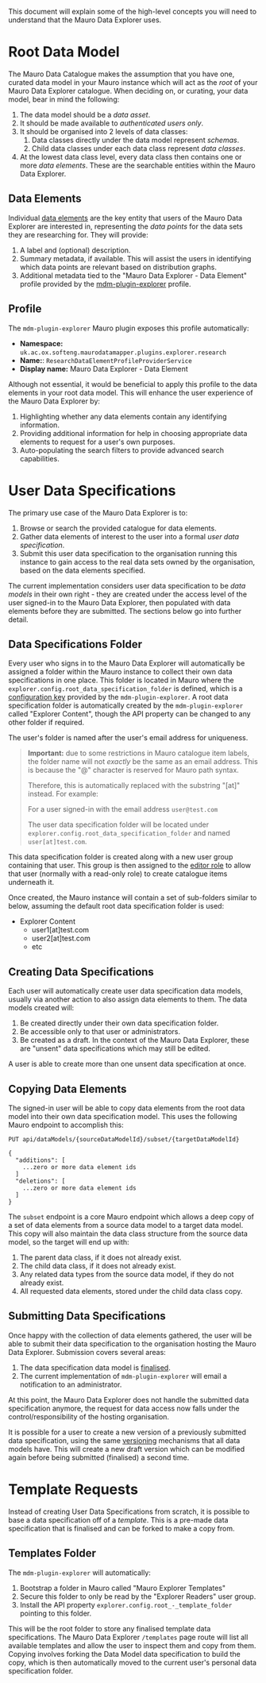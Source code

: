 This document will explain some of the high-level concepts you will need to understand that the Mauro Data Explorer uses.

# Root Data Model

The Mauro Data Catalogue makes the assumption that you have one, curated data model in your Mauro instance which will act as the _root_ of your Mauro Data Explorer catalogue. When deciding on, or curating, your data model, bear in mind the following:

1. The data model should be a _data asset_.
2. It should be made available to _authenticated users only_.
3. It should be organised into 2 levels of data classes:
   1. Data classes directly under the data model represent _schemas_.
   2. Child data classes under each data class represent _data classes_.
4. At the lowest data class level, every data class then contains one or more _data
   elements_. These are the searchable entities within the Mauro Data Explorer.

## Data Elements

Individual [data elements](https://maurodatamapper.github.io/glossary/data-element/data-element/) are the key entity that users of the Mauro Data Explorer are interested in, representing the _data points_ for the data sets they are researching for. They will provide:

1. A label and (optional) description.
2. Summary metadata, if available. This will assist the users in identifying which data points are relevant based on distribution graphs.
3. Additional metadata tied to the "Mauro Data Explorer - Data Element" profile provided by the [mdm-plugin-explorer](https://github.com/MauroDataMapper-Plugins/mdm-plugin-explorer) profile.

## Profile

The `mdm-plugin-explorer` Mauro plugin exposes this profile automatically:

* **Namespace:** `uk.ac.ox.softeng.maurodatamapper.plugins.explorer.research	
`
* **Name:**: `ResearchDataElementProfileProviderService`
* **Display name:** Mauro Data Explorer - Data Element

Although not essential, it would be beneficial to apply this profile to the data elements in your root data model. This will enhance the user experience of the Mauro Data Explorer by:

1. Highlighting whether any data elements contain any identifying information.
2. Providing additional information for help in choosing appropriate data elements to request for a user's own purposes.
3. Auto-populating the search filters to provide advanced search capabilities.

# User Data Specifications

The primary use case of the Mauro Data Explorer is to:

1. Browse or search the provided catalogue for data elements.
2. Gather data elements of interest to the user into a formal _user data specification_.
3. Submit this user data specification to the organisation running this instance to gain access to the real data sets owned by the organisation, 
   based on the data elements specified.

The current implementation considers user data specification to be _data models_ in their own right - they are created under the access level of the user signed-in to the Mauro Data Explorer, then populated with data elements before they are submitted. The sections below go into further detail.

## Data Specifications Folder

Every user who signs in to the Mauro Data Explorer will automatically be assigned a folder within the Mauro instance to collect their own data specifications in one place. This folder is located in Mauro where the `explorer.config.root_data_specification_folder` is defined, which is a [configuration key](SETUP.md#configuration-keys) provided by the `mdm-plugin-explorer`. A root data specification folder is automatically created by the `mdm-plugin-explorer` called "Explorer Content", though the API property can be changed to any other folder if required.

The user's folder is named after the user's email address for uniqueness.

> **Important:** due to some restrictions in Mauro catalogue item labels, the folder name will not _exactly_ be the same as an email address. This is because the "@" character is reserved for Mauro path syntax.
>
> Therefore, this is automatically replaced with the substring "[at]" instead. For example:
> 
> For a user signed-in with the email address `user@test.com`
>
> The user data specification folder will be located under `explorer.config.root_data_specification_folder` and named `user[at]test.com`.

This data specification folder is created along with a new user group containing that user. This group is then assigned to the [editor role](https://maurodatamapper.github.io/user-guides/permissions/permissions/#editor) to allow that user (normally with a read-only role) to create catalogue items underneath it.

Once created, the Mauro instance will contain a set of sub-folders similar to below, assuming the default root data specification folder is used:

* Explorer Content
    * user1[at]test.com
    * user2[at]test.com
    * etc

## Creating Data Specifications

Each user will automatically create user data specification data models, usually via another action to also assign data elements to them. The data models created will:

1. Be created directly under their own data specification folder.
2. Be accessible only to that user or administrators.
3. Be created as a draft. In the context of the Mauro Data Explorer, these are "unsent" data specifications which may still be edited.

A user is able to create more than one unsent data specification at once.

## Copying Data Elements

The signed-in user will be able to copy data elements from the root data model into their own data specification model. This uses the following Mauro endpoint to accomplish this:

```
PUT api/dataModels/{sourceDataModelId}/subset/{targetDataModelId}

{
  "additions": [
    ...zero or more data element ids
  ]
  "deletions": [
    ...zero or more data element ids
  ]
}
```

The `subset` endpoint is a core Mauro endpoint which allows a deep copy of a set of data elements from a source data model to a target data model. This copy will also maintain the data class structure from the source data model, so the target will end up with:

1. The parent data class, if it does not already exist.
2. The child data class, if it does not already exist.
3. Any related data types from the source data model, if they do not already exist.
4. All requested data elements, stored under the child data class copy.

## Submitting Data Specifications

Once happy with the collection of data elements gathered, the user will be able to submit their data specification to the organisation hosting the Mauro Data Explorer. Submission covers several areas:

1. The data specification data model is [finalised](https://maurodatamapper.github.io/user-guides/finalising-data-models/finalising-data-models/).
2. The current implementation of `mdm-plugin-explorer` will email a notification to an administrator.

At this point, the Mauro Data Explorer does not handle the submitted data specification anymore, the request for data access now falls under the control/responsibility of the hosting organisation.

It is possible for a user to create a new version of a previously submitted data specification, using the same [versioning](https://maurodatamapper.github.io/user-guides/branch-version-fork/branch-version-fork/) mechanisms that all data models have. This will create a new draft version which can be modified again before being submitted (finalised) a second time.

# Template Requests

Instead of creating User Data Specifications from scratch, it is possible to base a data specification off of a _template_. This is a pre-made data specification that is finalised and can be forked to make a copy from.

## Templates Folder

The `mdm-plugin-explorer` will automatically:

1. Bootstrap a folder in Mauro called "Mauro Explorer Templates"
2. Secure this folder to only be read by the "Explorer Readers" user group.
3. Install the API property `explorer.config.root_-_template_folder` pointing to this folder.

This will be the root folder to store any finalised template data specifications. The Mauro Data Explorer `/templates` page route will list all available templates and allow the user to inspect them and copy from them. Copying involves forking the Data Model data specification to build the copy, which is then automatically moved to the current user's personal data specification folder.
